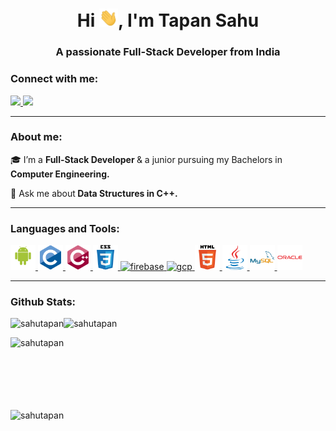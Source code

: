 <h1 align="center">Hi <img src="https://github.com/ABSphreak/ABSphreak/blob/master/gifs/Hi.gif" width="30px">, I'm Tapan Sahu</h1>
<h3 align="center">A passionate Full-Stack Developer from India</h3>





<h3 align="left">Connect with me:</h3>
<p align="left">
<a  href="https://www.instagram.com/sahutapan_/"><img src="https://img.shields.io/badge/@sahutapan_-%23E4405F.svg?&style=for-the-badge&logo=instagram&logoColor=white"></a><a href="mailto:sahutapan320@gmail.com"> <img src="https://img.shields.io/badge/sahutapan320@gmail.com-%23D14836.svg?&style=for-the-badge&logo=gmail&logoColor=white"></a>
</p>

<hr>

<h3>About me:</h3>
<p>🎓 I’m a <strong>Full-Stack Developer </strong>& a junior pursuing my Bachelors in <strong>Computer Engineering.</strong></p>
<p>💬 Ask me about<strong> Data Structures in C++.</strong></p>

<hr>

<h3 align="left">Languages and Tools:</h3>
<p align="left"> <a href="https://developer.android.com" target="_blank"> <img src="https://raw.githubusercontent.com/devicons/devicon/master/icons/android/android-original-wordmark.svg" alt="android" width="40" height="40"/> </a> <a href="https://www.cprogramming.com/" target="_blank"> <img src="https://raw.githubusercontent.com/devicons/devicon/master/icons/c/c-original.svg" alt="c" width="40" height="40"/> </a> <a href="https://www.w3schools.com/cpp/" target="_blank"> <img src="https://raw.githubusercontent.com/devicons/devicon/master/icons/cplusplus/cplusplus-original.svg" alt="cplusplus" width="40" height="40"/> </a> <a href="https://www.w3schools.com/css/" target="_blank"> <img src="https://raw.githubusercontent.com/devicons/devicon/master/icons/css3/css3-original-wordmark.svg" alt="css3" width="40" height="40"/> </a> <a href="https://firebase.google.com/" target="_blank"> <img src="https://www.vectorlogo.zone/logos/firebase/firebase-icon.svg" alt="firebase" width="40" height="40"/> </a> <a href="https://cloud.google.com" target="_blank"> <img src="https://www.vectorlogo.zone/logos/google_cloud/google_cloud-icon.svg" alt="gcp" width="40" height="40"/> </a> <a href="https://www.w3.org/html/" target="_blank"> <img src="https://raw.githubusercontent.com/devicons/devicon/master/icons/html5/html5-original-wordmark.svg" alt="html5" width="40" height="40"/> </a> <a href="https://www.java.com" target="_blank"> <img src="https://raw.githubusercontent.com/devicons/devicon/master/icons/java/java-original.svg" alt="java" width="40" height="40"/> </a> <a href="https://www.mysql.com/" target="_blank"> <img src="https://raw.githubusercontent.com/devicons/devicon/master/icons/mysql/mysql-original-wordmark.svg" alt="mysql" width="40" height="40"/> </a> <a href="https://www.oracle.com/" target="_blank"> <img src="https://raw.githubusercontent.com/devicons/devicon/master/icons/oracle/oracle-original.svg" alt="oracle" width="40" height="40"/> </a> </p>

<hr><p>
<h3>Github Stats:</h3></p>
<p><img align="left" src="https://github-readme-stats.vercel.app/api?username=sahutapan&show_icons=true&locale=en" alt="sahutapan" /></p>

<p><img src="https://github-readme-streak-stats.herokuapp.com/?user=sahutapan&" alt="sahutapan" /></p>


<p>
<img align="left" src="https://github-readme-stats.vercel.app/api/top-langs?username=sahutapan&show_icons=true&locale=en" alt="sahutapan" />
</p>
<br><br><br><br><br><br>
<p align="left"> <img src="https://komarev.com/ghpvc/?username=sahutapan&label=Profile%20views&color=0e75b6&style=flat" alt="sahutapan" /> </p>
